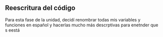 Reescritura del código
-
Para esta fase de la unidad, decidí renombrar todas mis variables y funciones en español y hacerlas mucho más descrptivas para enetnder que s eestá 
